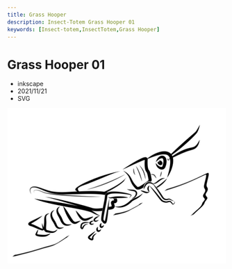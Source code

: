 ```yaml
---
title: Grass Hooper
description: Insect-Totem Grass Hooper 01
keywords: [Insect-totem,InsectTotem,Grass Hooper]
---
```


# Grass Hooper 01

* inkscape
* 2021/11/21
* SVG

![Insect Totem](/img/svg/insect-totem-tw-hopper_01.svg "insect-totem-tw-hopper_01.svg")